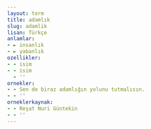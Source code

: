 ```yaml
---
layout: term
title: adamlık
slug: adamlik
lisan: Türkçe
anlamlar:
- ► insanlık
- ► yabanlık
ozellikler:
- - isim
- - isim
  - ''
ornekler:
- - Sen de biraz adamlığın yolunu tutmalısın.
- - ''
orneklerkaynak:
- - Reşat Nuri Güntekin
- - ''
---
```

